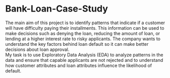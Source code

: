 # Bank-Loan-Case-Study
The main aim of this project is to identify patterns that indicate if a customer will have difficulty paying their installments. 
This information can be used to make decisions such as denying the loan, reducing the amount of loan, or lending at a higher interest rate to risky applicants. 
The company wants to understand the key factors behind loan default so it can make better decisions about loan approval.
<br>
My task is to use Exploratory Data Analysis (EDA) to analyze patterns in the data and ensure that capable applicants are not rejected and to understand how customer attributes and loan attributes influence the likelihood of default.
